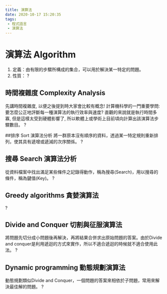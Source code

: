 ```yaml
---
title: 演算法
date: 2020-10-17 15:20:35
tags:
 - 程式語言
 - 演算法
---
```

# 演算法 Algorithm
<!-- more -->
1. 定義：由有限的步驟所構成的集合，可以用於解決某一特定的問題。
2. 性質：
?

## 時間複雜度 Complexity Analysis
先講時間複雜度, 以便之後提到時大家會比較有概念! 計算機科學的一門重要學問: 要怎麼公正地評斷每一種演算法的執行效率與速度? 直觀的來說就是執行時間多寡, 但是這樣太受到硬體影響了, 所以軟體上或學術上目前頃向計算出該演算法步驟數目。
?

##排序 Sort 演算法分析
將一群原本沒有順序的資料，透過某一特定規則重新排列，使其具有遞增或遞減的次序關係。
?

## 搜尋 Search 演算法分析
從資料檔案中找出滿足某些條件之記錄得動作，稱為搜尋(Search)，用以搜尋的條件，稱為鍵值(Key)。
?

## Greedy algorithms 貪婪演算法
?

## Divide and Conquer 切割與征服演算法
將問題先切分成小問題後再解決，再將結果合併求出原始問題的答案。由於Divide and conquer是利用遞迴的方式來實作，所以不適合遞迴的時候就不適合使用此法。
?

## Dynamic programming 動態規劃演算法
動態規劃類似Divide and Conquer，一個問題的答案來相依於子問題，常用來解決最佳解的問題。
?
